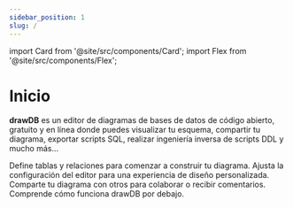 ```yaml
---
sidebar_position: 1
slug: /
---
```


import Card from '@site/src/components/Card'; import Flex from '@site/src/components/Flex';

# Inicio

**drawDB** es un editor de diagramas de bases de datos de código abierto, gratuito y en línea donde puedes visualizar tu esquema, compartir tu diagrama, exportar scripts SQL, realizar ingeniería inversa de scripts DDL y mucho más...

<Flex>
  <Card title="Crear un diagrama" link="./create-diagram">Define tablas y relaciones para comenzar a construir tu diagrama.</Card>
  <Card title="Configurar el editor" link="./customizing-editor">Ajusta la configuración del editor para una experiencia de diseño personalizada.</Card>
</Flex>

<br/>

<Flex>
  <Card title="Compartir el diagrama" link="./share">Comparte tu diagrama con otros para colaborar o recibir comentarios.</Card>
  <Card title="Cómo funciona todo" link="./how-it-works">Comprende cómo funciona drawDB por debajo.</Card>
</Flex>

